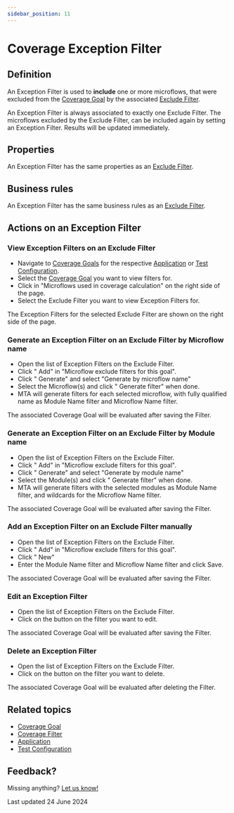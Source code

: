 ```yaml
---
sidebar_position: 11
---
```


# Coverage Exception Filter

## Definition

An Exception Filter is used to **include** one or more microflows, that were excluded from the [Coverage Goal](coverage-goal) by the associated [Exclude Filter](coverage-exclude-filter).

An Exception Filter is always associated to exactly one Exclude Filter. The microflows excluded by the Exclude Filter, can be included again by setting an Exception Filter. Results will be updated immediately. 


## Properties

An Exception Filter has the same properties as an [Exclude Filter](coverage-exclude-filter#properties).


## Business rules

An Exception Filter has the same business rules as an [Exclude Filter](coverage-exclude-filter#business-rules).


## Actions on an Exception Filter

### View Exception Filters on an Exclude Filter
- Navigate to [<i class="fal fa-umbrella"></i> Coverage Goals](coverage-goal) for the respective [Application](application) or [Test Configuration](test-configuration).
- Select the [Coverage Goal](coverage-goal) you want to view filters for.
- Click <i class="fa fa-pencil"></i> in "Microflows used in coverage calculation" on the right side of the page.
- Select the Exclude Filter you want to view Exception Filters for.

The Exception Filters for the selected Exclude Filter are shown on the right side of the page.

### Generate an Exception Filter on an Exclude Filter by Microflow name
- Open the list of Exception Filters on the Exclude Filter.
- Click "<i class="fal fa-plus-circle"></i> Add" in "Microflow exclude filters for this goal".
- Click "<i class="fal fa-wand-magic-sparkles"></i> Generate" and select "Generate by microflow name"
- Select the Microflow(s) and click "<i class="fal fa-wand-magic-sparkles"></i> Generate filter" when done.
- MTA will generate filters for each selected microflow, with fully qualified name as Module Name filter and Microflow Name filter.

The associated Coverage Goal will be evaluated after saving the Filter.

### Generate an Exception Filter on an Exclude Filter by Module name
- Open the list of Exception Filters on the Exclude Filter.
- Click "<i class="fal fa-plus-circle"></i> Add" in "Microflow exclude filters for this goal".
- Click "<i class="fal fa-wand-magic-sparkles"></i> Generate" and select "Generate by module name"
- Select the Module(s) and click "<i class="fal fa-wand-magic-sparkles"></i> Generate filter" when done.
- MTA will generate filters with the selected modules as Module Name filter, and wildcards for the Microflow Name filter.

The associated Coverage Goal will be evaluated after saving the Filter.

### Add an Exception Filter on an Exclude Filter manually
- Open the list of Exception Filters on the Exclude Filter.
- Click "<i class="fal fa-plus-circle"></i> Add" in "Microflow exclude filters for this goal".
- Click "<i class="fal fa-plus-circle"></i> New"
- Enter the Module Name filter and Microflow Name filter and click Save.

The associated Coverage Goal will be evaluated after saving the Filter.

### Edit an Exception Filter
- Open the list of Exception Filters on the Exclude Filter.
- Click on the <i class="fa fa-pencil"></i> button on the filter you want to edit.

The associated Coverage Goal will be evaluated after saving the Filter.

### Delete an Exception Filter
- Open the list of Exception Filters on the Exclude Filter.
- Click on the <i class="fa fa-trash-alt"></i> button on the filter you want to delete.

The associated Coverage Goal will be evaluated after deleting the Filter.

## Related topics
- [Coverage Goal](coverage-goal)
- [Coverage Filter](coverage-exclude-filter)
- [Application](application)
- [Test Configuration](test-configuration)


## Feedback?
Missing anything? [Let us know!](mailto:support@menditect.com)

Last updated 24 June 2024
